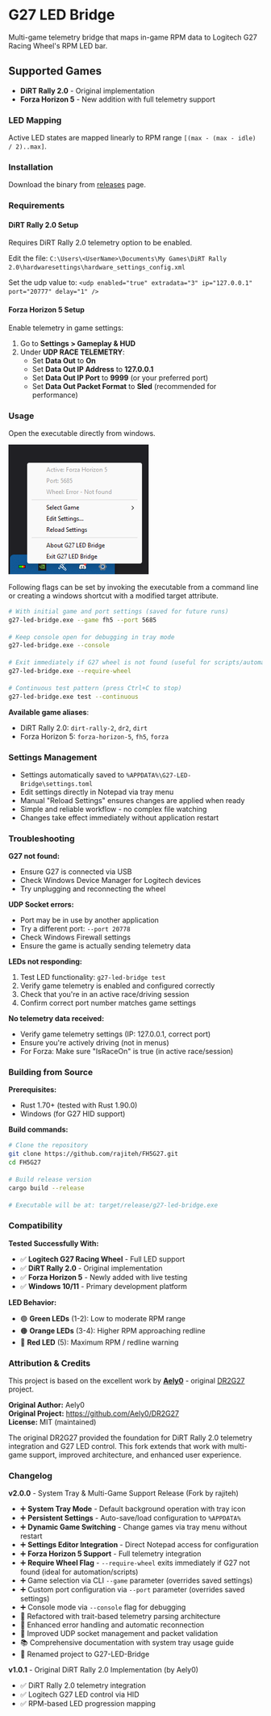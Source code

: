 # G27 LED Bridge

Multi-game telemetry bridge that maps in-game RPM data to Logitech G27 Racing Wheel's RPM LED bar.

## Supported Games
- **DiRT Rally 2.0** - Original implementation
- **Forza Horizon 5** - New addition with full telemetry support

### LED Mapping

Active LED states are mapped linearly to RPM range `[(max - (max - idle) / 2)..max]`.

### Installation

Download the binary from [releases](https://github.com/rajiteh/G27-LED-Bridge/releases) page.

### Requirements

#### DiRT Rally 2.0 Setup
Requires DiRT Rally 2.0 telemetry option to be enabled.

Edit the file: `C:\Users\<UserName>\Documents\My Games\DiRT Rally 2.0\hardwaresettings\hardware_settings_config.xml`

Set the udp value to: `<udp enabled="true" extradata="3" ip="127.0.0.1" port="20777" delay="1" />`

#### Forza Horizon 5 Setup
Enable telemetry in game settings:
1. Go to **Settings > Gameplay & HUD**
2. Under **UDP RACE TELEMETRY**:
   - Set **Data Out** to **On**
   - Set **Data Out IP Address** to **127.0.0.1**
   - Set **Data Out IP Port** to **9999** (or your preferred port)
   - Set **Data Out Packet Format** to **Sled** (recommended for performance)

### Usage

Open the executable directly from windows.

![alt text](image.png)

Following flags can be set by invoking the executable from a command line or creating a windows shortcut with a modified target attribute.

```bash
# With initial game and port settings (saved for future runs)
g27-led-bridge.exe --game fh5 --port 5685

# Keep console open for debugging in tray mode
g27-led-bridge.exe --console

# Exit immediately if G27 wheel is not found (useful for scripts/automation)
g27-led-bridge.exe --require-wheel

# Continuous test pattern (press Ctrl+C to stop)
g27-led-bridge.exe test --continuous
```

**Available game aliases**:
- DiRT Rally 2.0: `dirt-rally-2`, `dr2`, `dirt`
- Forza Horizon 5: `forza-horizon-5`, `fh5`, `forza`

### Settings Management

- Settings automatically saved to `%APPDATA%\G27-LED-Bridge\settings.toml`
- Edit settings directly in Notepad via tray menu
- Manual "Reload Settings" ensures changes are applied when ready
- Simple and reliable workflow - no complex file watching
- Changes take effect immediately without application restart

### Troubleshooting

**G27 not found:**
- Ensure G27 is connected via USB
- Check Windows Device Manager for Logitech devices
- Try unplugging and reconnecting the wheel

**UDP Socket errors:**
- Port may be in use by another application
- Try a different port: `--port 20778`
- Check Windows Firewall settings
- Ensure the game is actually sending telemetry data

**LEDs not responding:**
1. Test LED functionality: `g27-led-bridge test`
2. Verify game telemetry is enabled and configured correctly
3. Check that you're in an active race/driving session
4. Confirm correct port number matches game settings

**No telemetry data received:**
- Verify game telemetry settings (IP: 127.0.0.1, correct port)
- Ensure you're actively driving (not in menus)
- For Forza: Make sure "IsRaceOn" is true (in active race/session)

### Building from Source

**Prerequisites:**
- Rust 1.70+ (tested with Rust 1.90.0)
- Windows (for G27 HID support)

**Build commands:**
```bash
# Clone the repository
git clone https://github.com/rajiteh/FH5G27.git
cd FH5G27

# Build release version
cargo build --release

# Executable will be at: target/release/g27-led-bridge.exe
```

### Compatibility

**Tested Successfully With:**
- ✅ **Logitech G27 Racing Wheel** - Full LED support
- ✅ **DiRT Rally 2.0** - Original implementation  
- ✅ **Forza Horizon 5** - Newly added with live testing
- ✅ **Windows 10/11** - Primary development platform

**LED Behavior:**  
- 🟢 **Green LEDs** (1-2): Low to moderate RPM range
- 🟠 **Orange LEDs** (3-4): Higher RPM approaching redline  
- 🔴 **Red LED** (5): Maximum RPM / redline warning

### Attribution & Credits

This project is based on the excellent work by **[Aely0](https://github.com/Aely0)** - original [DR2G27](https://github.com/Aely0/DR2G27) project.

**Original Author:** Aely0  
**Original Project:** https://github.com/Aely0/DR2G27  
**License:** MIT (maintained)

The original DR2G27 provided the foundation for DiRT Rally 2.0 telemetry integration and G27 LED control. This fork extends that work with multi-game support, improved architecture, and enhanced user experience.

### Changelog

**v2.0.0** - System Tray & Multi-Game Support Release (Fork by rajiteh)
- ➕ **System Tray Mode** - Default background operation with tray icon
- ➕ **Persistent Settings** - Auto-save/load configuration to `%APPDATA%`
- ➕ **Dynamic Game Switching** - Change games via tray menu without restart
- ➕ **Settings Editor Integration** - Direct Notepad access for configuration
- ➕ **Forza Horizon 5 Support** - Full telemetry integration
- ➕ **Require Wheel Flag** - `--require-wheel` exits immediately if G27 not found (ideal for automation/scripts)
- ➕ Game selection via CLI `--game` parameter (overrides saved settings)
- ➕ Custom port configuration via `--port` parameter (overrides saved settings)
- ➕ Console mode via `--console` flag for debugging
- 🔧 Refactored with trait-based telemetry parsing architecture
- 🔧 Enhanced error handling and automatic reconnection
- 🔧 Improved UDP socket management and packet validation
- 📚 Comprehensive documentation with system tray usage guide
- 📛 Renamed project to G27-LED-Bridge

**v1.0.1** - Original DiRT Rally 2.0 Implementation (by Aely0)
- ✅ DiRT Rally 2.0 telemetry integration
- ✅ Logitech G27 LED control via HID
- ✅ RPM-based LED progression mapping
